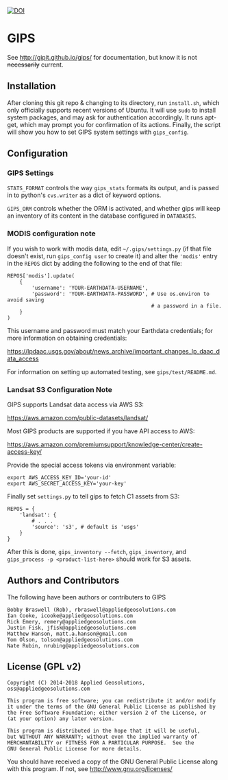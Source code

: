 [![DOI](https://zenodo.org/badge/DOI/10.5281/zenodo.1289915.svg)](https://doi.org/10.5281/zenodo.1289915)

# GIPS

See http://gipit.github.io/gips/ for documentation, but know it is not
~~necessarily~~ current.

## Installation

After cloning this git repo & changing to its directory, run `install.sh`,
which only officially supports recent versions of Ubuntu.  It will use `sudo`
to install system packages, and may ask for authentication accordingly.  It
runs apt-get, which may prompt you for confirmation of its actions.
Finally, the script will show you how to set GIPS system settings with
`gips_config`.

## Configuration

### GIPS Settings

`STATS_FORMAT` controls the way `gips_stats` formats its output, and is passed
in to python's `cvs.writer` as a dict of keyword options.

`GIPS_ORM` controls whether the ORM is activated, and whether gips will keep
an inventory of its content in the database configured in `DATABASES`.

### MODIS configuration note

If you wish to work with modis data, edit `~/.gips/settings.py` (if
that file doesn't exist, run `gips_config user` to create it) and
alter the `'modis'` entry in the `REPOS` dict by adding the following
to the end of that file:

```
REPOS['modis'].update(
    {
        'username': 'YOUR-EARTHDATA-USERNAME',
        'password': 'YOUR-EARTHDATA-PASSWORD', # Use os.environ to avoid saving
                                               # a password in a file.
    }
)
```

This username and password must match your Earthdata credentials; for more
information on obtaining credentials:

https://lpdaac.usgs.gov/about/news_archive/important_changes_lp_daac_data_access

For information on setting up automated testing, see `gips/test/README.md`.

### Landsat S3 Configuration Note

GIPS supports Landsat data access via AWS S3:

https://aws.amazon.com/public-datasets/landsat/

Most GIPS products are supported if you have API access to AWS:

https://aws.amazon.com/premiumsupport/knowledge-center/create-access-key/

Provide the special access tokens via environment variable:

```
export AWS_ACCESS_KEY_ID='your-id'
export AWS_SECRET_ACCESS_KEY='your-key'
```

Finally set `settings.py` to tell gips to fetch C1 assets from S3:

```
REPOS = {
    'landsat': {
        # . . .
        'source': 's3', # default is 'usgs'
    }
}
```

After this is done, `gips_inventory --fetch`, `gips_inventory`, and
`gips_process -p <product-list-here>` should work for S3 assets.

## Authors and Contributors
The following have been authors or contributers to GIPS

    Bobby Braswell (Rob), rbraswell@appliedgeosolutions.com
    Ian Cooke, icooke@appliedgeosolutions.com
    Rick Emery, remery@appliedgeosolutions.com
    Justin Fisk, jfisk@appliedgeosolutions.com
    Matthew Hanson, matt.a.hanson@gmail.com
    Tom Olson, tolson@appliedgeosolutions.com
    Nate Rubin, nrubing@appliedgeosolutions.com

## License (GPL v2)

    Copyright (C) 2014-2018 Applied Geosolutions, oss@appliedgeosolutions.com

    This program is free software; you can redistribute it and/or modify
    it under the terms of the GNU General Public License as published by
    the Free Software Foundation; either version 2 of the License, or
    (at your option) any later version.

    This program is distributed in the hope that it will be useful,
    but WITHOUT ANY WARRANTY; without even the implied warranty of
    MERCHANTABILITY or FITNESS FOR A PARTICULAR PURPOSE.  See the
    GNU General Public License for more details.

   You should have received a copy of the GNU General Public License
   along with this program. If not, see <http://www.gnu.org/licenses/>
